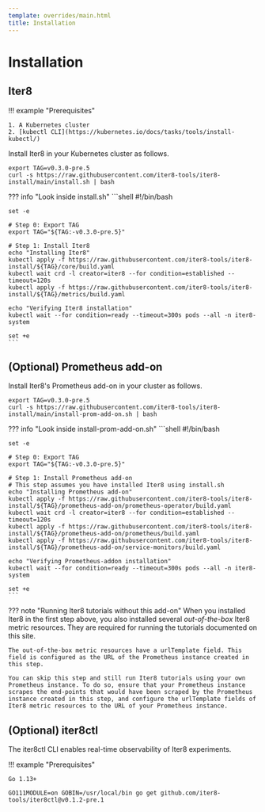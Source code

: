 ```yaml
---
template: overrides/main.html
title: Installation
---
```


# Installation

## Iter8

!!! example "Prerequisites"

    1. A Kubernetes cluster
    2. [kubectl CLI](https://kubernetes.io/docs/tasks/tools/install-kubectl/)

Install Iter8 in your Kubernetes cluster as follows.

```shell
export TAG=v0.3.0-pre.5
curl -s https://raw.githubusercontent.com/iter8-tools/iter8-install/main/install.sh | bash
```

??? info "Look inside install.sh"
    ```shell
    #!/bin/bash

    set -e

    # Step 0: Export TAG
    export TAG="${TAG:-v0.3.0-pre.5}"

    # Step 1: Install Iter8
    echo "Installing Iter8"
    kubectl apply -f https://raw.githubusercontent.com/iter8-tools/iter8-install/${TAG}/core/build.yaml
    kubectl wait crd -l creator=iter8 --for condition=established --timeout=120s
    kubectl apply -f https://raw.githubusercontent.com/iter8-tools/iter8-install/${TAG}/metrics/build.yaml

    echo "Verifying Iter8 installation"
    kubectl wait --for condition=ready --timeout=300s pods --all -n iter8-system

    set +e
    ```        

## (Optional) Prometheus add-on

Install Iter8's Prometheus add-on in your cluster as follows.

```shell
export TAG=v0.3.0-pre.5
curl -s https://raw.githubusercontent.com/iter8-tools/iter8-install/main/install-prom-add-on.sh | bash
```

??? info "Look inside install-prom-add-on.sh"
    ```shell
    #!/bin/bash

    set -e

    # Step 0: Export TAG
    export TAG="${TAG:-v0.3.0-pre.5}"

    # Step 1: Install Prometheus add-on
    # This step assumes you have installed Iter8 using install.sh
    echo "Installing Prometheus add-on"
    kubectl apply -f https://raw.githubusercontent.com/iter8-tools/iter8-install/${TAG}/prometheus-add-on/prometheus-operator/build.yaml
    kubectl wait crd -l creator=iter8 --for condition=established --timeout=120s
    kubectl apply -f https://raw.githubusercontent.com/iter8-tools/iter8-install/${TAG}/prometheus-add-on/prometheus/build.yaml
    kubectl apply -f https://raw.githubusercontent.com/iter8-tools/iter8-install/${TAG}/prometheus-add-on/service-monitors/build.yaml

    echo "Verifying Prometheus-addon installation"
    kubectl wait --for condition=ready --timeout=300s pods --all -n iter8-system

    set +e
    ```

??? note "Running Iter8 tutorials without this add-on"
    When you installed Iter8 in the first step above, you also installed several *out-of-the-box* Iter8 metric resources. They are required for running the tutorials documented on this site. 
    
    The out-of-the-box metric resources have a urlTemplate field. This field is configured as the URL of the Prometheus instance created in this step. 
    
    You can skip this step and still run Iter8 tutorials using your own Prometheus instance. To do so, ensure that your Prometheus instance scrapes the end-points that would have been scraped by the Prometheus instance created in this step, and configure the urlTemplate fields of Iter8 metric resources to the URL of your Prometheus instance.

## (Optional) iter8ctl
The iter8ctl CLI enables real-time observability of Iter8 experiments. 

!!! example "Prerequisites"

    Go 1.13+

```shell
GO111MODULE=on GOBIN=/usr/local/bin go get github.com/iter8-tools/iter8ctl@v0.1.2-pre.1
```